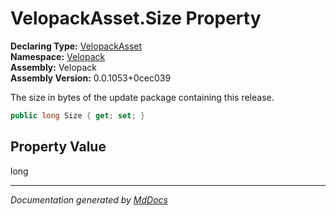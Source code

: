 ﻿<!--  
  <auto-generated>   
    The contents of this file were generated by a tool.  
    Changes to this file may be list if the file is regenerated  
  </auto-generated>   
-->

# VelopackAsset.Size Property

**Declaring Type:** [VelopackAsset](../index.md)  
**Namespace:** [Velopack](../../index.md)  
**Assembly:** Velopack  
**Assembly Version:** 0.0.1053+0cec039

 The size in bytes of the update package containing this release. 

```csharp
public long Size { get; set; }
```

## Property Value

long

___

*Documentation generated by [MdDocs](https://github.com/ap0llo/mddocs)*
